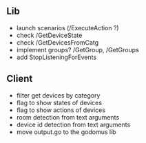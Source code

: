 ## Lib
- launch scenarios (/ExecuteAction ?)
- check /GetDeviceState
- check /GetDevicesFromCatg
- implement groups? /GetGroup, /GetGroups
- add StopListeningForEvents

## Client
- filter get devices by category
- flag to show states of devices
- flag to show actions of devices
- room detection from text arguments
- device id detection from text arguments
- move output.go to the godomus lib
